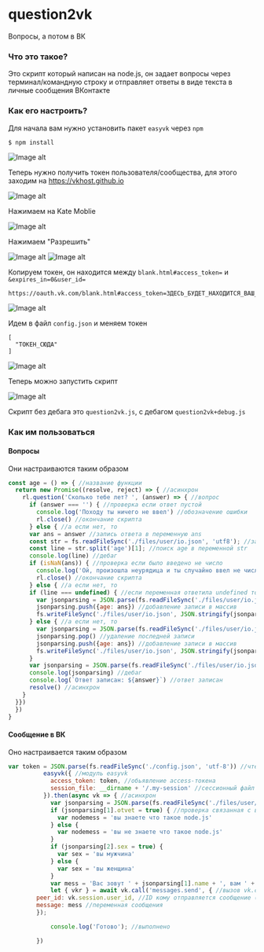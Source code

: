 # question2vk
Вопросы, а потом в ВК
### Что это такое?
Это скрипт который написан на node.js, он задает вопросы через терминал/командную строку и отправляет ответы в виде текста в личные сообщения ВКонтакте
### Как его настроить?
Для начала вам нужно установить пакет `easyvk` через `npm`
```bash
$ npm install
```
![Image alt](https://github.com/incdapp/question2vk/raw/master/images/1.png)

Теперь нужно получить токен пользователя/cообщества, для этого заходим на https://vkhost.github.io

![Image alt](https://github.com/incdapp/question2vk/raw/master/images/2.png)

Нажимаем на Kate Moblie

![Image alt](https://github.com/incdapp/question2vk/raw/master/images/3.png)

Нажимаем "Разрешить"

![Image alt](https://github.com/incdapp/question2vk/raw/master/images/4.png)
![Image alt](https://github.com/incdapp/question2vk/raw/master/images/5.png)

Копируем токен, он находится между `blank.html#access_token=` и `&expires_in=0&user_id=`
```
https://oauth.vk.com/blank.html#access_token=ЗДЕСЬ_БУДЕТ_НАХОДИТСЯ_ВАШ_ТОКЕН&expires_in=0&user_id=юзерайди&email=юзер@мыло.com
```

![Image alt](https://github.com/incdapp/question2vk/raw/master/images/6.png)

Идем в файл `config.json` и меняем токен
```
[
  "ТОКЕН_СЮДА"
]
```

![Image alt](https://github.com/incdapp/question2vk/raw/master/images/7.png)

Теперь можно запустить скрипт

![Image alt](https://github.com/incdapp/question2vk/raw/master/images/8.png)

Скрипт без дебага это `question2vk.js`, с дебагом `question2vk+debug.js`
### Как им пользоваться
#### Вопросы
Они настраиваются таким образом
```javascript
const age = () => { //название функции
  return new Promise((resolve, reject) => { //асинхрон
    rl.question('Сколько тебе лет? ', (answer) => { //вопрос
      if (answer === '') { //проверка если ответ пустой
        console.log('Походу ты ничего не ввел') //обозначение ошибки
        rl.close() //окончание скрипта
      } else { //а если нет, то
      var ans = answer //запись ответа в переменную ans
      const str = fs.readFileSync('./files/user/io.json', 'utf8'); //запись информации с io.json в переменную str
      const line = str.split('age')[1]; //поиск age в переменной str
      console.log(line) //дебаг
      if (isNaN(ans)) { //проверка если было введено не число
        console.log('Ой, произошла неурядица и ты случайно ввел не число') //обозначение ошибки
        rl.close() //окончание скрипта
      } else { //а если нет, то
      if (line === undefined) { //если переменная ответила undefined то
        var jsonparsing = JSON.parse(fs.readFileSync('./files/user/io.json', 'utf-8')) //парсинг io.json
        jsonparsing.push({age: ans}) //добавление записи в массив
        fs.writeFileSync('./files/user/io.json', JSON.stringify(jsonparsing, null, 2)) //запись в io.json
      } else { //а если нет, то
        var jsonparsing = JSON.parse(fs.readFileSync('./files/user/io.json', 'utf-8')) //парсинг io.json
        jsonparsing.pop() //удаление последней записи
        jsonparsing.push({age: ans}) //добавление записи в массив
        fs.writeFileSync('./files/user/io.json', JSON.stringify(jsonparsing, null, 2)) //запись в io.json
      } 
      var jsonparsing = JSON.parse(fs.readFileSync('./files/user/io.json', 'utf-8')) //парсинг io.json
      console.log(jsonparsing) //дебаг
      console.log(`Ответ записан: ${answer}`) //ответ записан
      resolve() //асинхрон
    }
  }})
  })
}
```
#### Сообщение в ВК
Оно настраивается таким образом
```javascript
var token = JSON.parse(fs.readFileSync('./config.json', 'utf-8')) //чтение токена из config.json
          easyvk({ //модуль easyvk
            access_token: token, //обьявление access-токена
            session_file: __dirname + '/.my-session' //сессионный файл
          }).then(async vk => { //асинхрон
            var jsonparsing = JSON.parse(fs.readFileSync('./files/user/io.json', 'utf-8')) //парсинг io.json
            if (jsonparsing[1].otvet = true) { //проверка связанная с вопросами
              var nodemess = 'вы знаете что такое node.js'
            } else {
              var nodemess = 'вы не знаете что такое node.js'
            }
            if (jsonparsing[2].sex = true) {
              var sex = 'вы мужчина'
            } else {
              var sex = 'вы женщина'
            }
            var mess = 'Вас зовут ' + jsonparsing[1].name + ', вам ' + jsonparsing[2].age + ' лет, сейчас ' + jsonparsing[3].year + ' год, ' + nodemess + ', и ' + sex + '.' //сообщение
            let { vkr } = await vk.call('messages.send', { //вызов vk.call('messages.send')
        peer_id: vk.session.user_id, //ID кому отправляется сообщение (самому себе)
        message: mess //переменная сообщения
        });

            console.log('Готово'); //выполнено

        })
```
